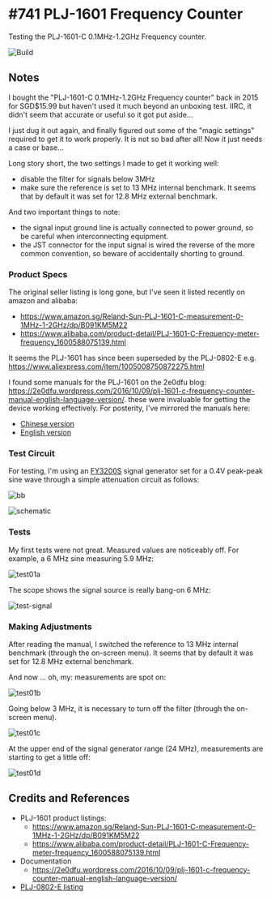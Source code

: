 # #741 PLJ-1601 Frequency Counter

Testing the PLJ-1601-C 0.1MHz-1.2GHz Frequency counter.

![Build](./assets/PLJ1601_build.jpg?raw=true)

## Notes

I bought the
"PLJ-1601-C 0.1MHz-1.2GHz Frequency counter"
back in 2015 for SGD$15.99 but haven't used it much beyond an unboxing test. IIRC, it didn't seem that accurate or useful so it got put aside...

I just dug it out again, and finally figured out some of the "magic settings" required to get it to work properly.
It is not so bad after all! Now it just needs a case or base...

Long story short, the two settings I made to get it working well:

* disable the filter for signals below 3MHz
* make sure the reference is set to 13 MHz internal benchmark. It seems that by default it was set for 12.8 MHz external benchmark.

And two important things to note:

* the signal input ground line is actually connected to power ground, so be careful when interconnecting equipment.
* the JST connector for the input signal is wired the reverse of the more common convention, so beware of accidentally shorting to ground.

### Product Specs

The original seller listing is long gone, but I've seen it listed recently on amazon and alibaba:

* <https://www.amazon.sg/Reland-Sun-PLJ-1601-C-measurement-0-1MHz-1-2GHz/dp/B091KM5M22>
* <https://www.alibaba.com/product-detail/PLJ-1601-C-Frequency-meter-frequency_1600588075139.html>

It seems the PLJ-1601 has since been superseded by the PLJ-0802-E
e.g. <https://www.aliexpress.com/item/1005008750872275.html>

I found some manuals for the PLJ-1601 on the 2e0dfu blog:
<https://2e0dfu.wordpress.com/2016/10/09/plj-1601-c-frequency-counter-manual-english-language-version/>.
these were invaluable for getting the device working effectively. For posterity, I've mirrored the manuals here:

* [Chinese version](./assets/plj_1601a-manual-zh.pdf)
* [English version](./assets/plj_1601a-manual-en.pdf)

### Test Circuit

For testing, I'm using an [FY3200S](../FY3200S/) signal generator set for a 0.4V peak-peak sine wave through a simple attenuation circuit as follows:

![bb](./assets/PLJ1601_bb.jpg?raw=true)

![schematic](./assets/PLJ1601_schematic.jpg?raw=true)

### Tests

My first tests were not great.
Measured values are noticeably off.
For example, a 6 MHz sine measuring 5.9 MHz:

![test01a](./assets/test01a.jpg?raw=true)

The scope shows the signal source is really bang-on 6 MHz:

![test-signal](./assets/test-signal.gif?raw=true)

### Making Adjustments

After reading the manual, I switched the reference to 13 MHz internal benchmark (through the on-screen menu). It seems that by default it was set for 12.8 MHz external benchmark.

And now ... oh, my: measurements are spot on:

![test01b](./assets/test01b.jpg?raw=true)

Going below 3 MHz, it is necessary to turn off the filter (through the on-screen menu).

![test01c](./assets/test01c.jpg?raw=true)

At the upper end of the signal generator range (24 MHz), measurements are starting to get a little off:

![test01d](./assets/test01d.jpg?raw=true)

## Credits and References

* PLJ-1601 product listings:
    * <https://www.amazon.sg/Reland-Sun-PLJ-1601-C-measurement-0-1MHz-1-2GHz/dp/B091KM5M22>
    * <https://www.alibaba.com/product-detail/PLJ-1601-C-Frequency-meter-frequency_1600588075139.html>
* Documentation
    * <https://2e0dfu.wordpress.com/2016/10/09/plj-1601-c-frequency-counter-manual-english-language-version/>
* [PLJ-0802-E listing](https://www.aliexpress.com/item/1005008750872275.html)
